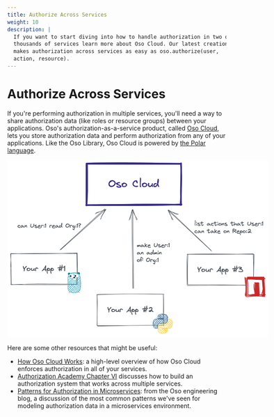```yaml
---
title: Authorize Across Services
weight: 10
description: |
  If you want to start diving into how to handle authorization in two or
  thousands of services learn more about Oso Cloud. Our latest creation
  makes authorization across services as easy as oso.authorize(user,
  action, resource).
---
```


# Authorize Across Services

If you're performing authorization in multiple services, you'll need a way to share
authorization data (like roles or resource groups) between your applications.
Oso's authorization-as-a-service product, called [Oso Cloud](https://www.osohq.com/docs/), lets you store
authorization data and perform authorization from any of your applications. Like
the Oso Library, Oso Cloud is powered by [the Polar language](https://www.osohq.com/docs/reference/polar-syntax).

<img src="basic-architecture.png" class="block mx-auto" style="max-width: 600px" />

Here are some other resources that might be useful:

- [How Oso Cloud Works](https://www.osohq.com/docs/concepts/how-it-works): a
  high-level overview of how Oso Cloud enforces authorization in all of your services.
- [Authorization Academy Chapter
  VI](https://www.osohq.com/academy/microservices-authorization) discusses
  how to build an authorization system that works across multiple services.
- [Patterns for Authorization in
  Microservices](https://www.osohq.com/post/microservices-authorization-patterns):
  from the Oso engineering blog, a discussion of the most common patterns we've
  seen for modeling authorization data in a microservices environment.
